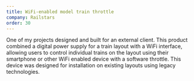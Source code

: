 ```yaml
---
title: WiFi-enabled model train throttle
company: Railstars
order: 30
---
```


One of my projects designed and built for an external client. This product combined a digital power supply for a train layout with a WiFi interface, allowing users to control individual trains on the layout using their smartphone or other WiFi enabled device with a software throttle. This device was designed for installation on existing layouts using legacy technologies.